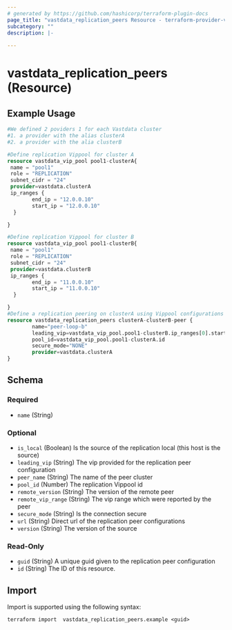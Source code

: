 ```yaml
---
# generated by https://github.com/hashicorp/terraform-plugin-docs
page_title: "vastdata_replication_peers Resource - terraform-provider-vastdata"
subcategory: ""
description: |-
  
---
```


# vastdata_replication_peers (Resource)



## Example Usage

```terraform
#We defined 2 poviders 1 for each Vastdata cluster
#1. a provider with the alias clusterA
#2. a provider with the alia clusterB

#Define replication Vippool for cluster A
resource vastdata_vip_pool pool1-clusterA{
 name = "pool1"
 role = "REPLICATION"
 subnet_cidr = "24"
 provider=vastdata.clusterA
 ip_ranges {
        end_ip = "12.0.0.10"
        start_ip = "12.0.0.10"
  }

}

#Define replication Vippool for cluster B
resource vastdata_vip_pool pool1-clusterB{
 name = "pool1"
 role = "REPLICATION"
 subnet_cidr = "24"
 provider=vastdata.clusterB
 ip_ranges {
        end_ip = "11.0.0.10"
        start_ip = "11.0.0.10"
  }

}
#Define a replication peering on clusterA using Vippool configurations from clusterB
resource vastdata_replication_peers clusterA-clusterB-peer {
        name="peer-loop-b"
        leading_vip=vastdata_vip_pool.pool1-clusterB.ip_ranges[0].start_ip
        pool_id=vastdata_vip_pool.pool1-clusterA.id
        secure_mode="NONE"
        provider=vastdata.clusterA
}
```

<!-- schema generated by tfplugindocs -->
## Schema

### Required

- `name` (String)

### Optional

- `is_local` (Boolean) Is the source of the replication local (this host is the source)
- `leading_vip` (String) The vip provided for the replication peer configuration
- `peer_name` (String) The name of the peer cluster
- `pool_id` (Number) The replication Vippool id
- `remote_version` (String) The version of the remote peer
- `remote_vip_range` (String) The vip range which were reported by the peer
- `secure_mode` (String) Is the connection secure
- `url` (String) Direct url of the replication peer configurations
- `version` (String) The version of the source

### Read-Only

- `guid` (String) A unique guid given to the  replication peer configuration
- `id` (String) The ID of this resource.

## Import

Import is supported using the following syntax:

```shell
terraform import  vastdata_replication_peers.example <guid>
```
